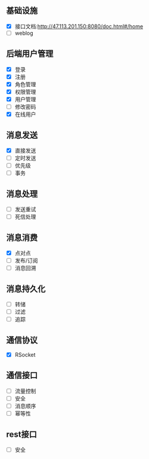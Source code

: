 ## 基础设施

- [x]  接口文档:http://47.113.201.150:8080/doc.html#/home
- [ ]  weblog

## 后端用户管理

- [x]  登录
- [x]  注册
- [x]  角色管理
- [x]  权限管理
- [x]  用户管理
- [ ]  修改密码
- [x]  在线用户

## 消息发送

- [x]  直接发送
- [ ]  定时发送
- [ ]  优先级
- [ ]  事务

## 消息处理

- [ ]  发送重试
- [ ]  死信处理

## 消息消费

- [x]  点对点
- [ ]  发布/订阅
- [ ]  消息回溯

## 消息持久化

- [ ]  转储
- [ ]  过滤
- [ ]  追踪

## 通信协议

- [x]  RSocket

## 通信接口

- [ ]  流量控制
- [ ]  安全
- [ ]  消息顺序
- [ ]  幂等性

## rest接口

- [ ]  安全
